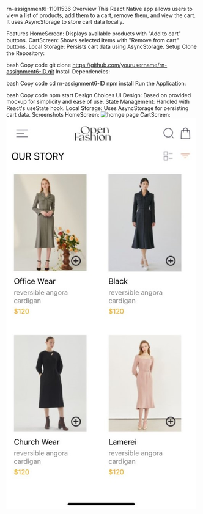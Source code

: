 rn-assignment6-11011536
Overview
This React Native app allows users to view a list of products, add them to a cart, remove them, and view the cart. It uses AsyncStorage to store cart data locally.

Features
HomeScreen: Displays available products with "Add to cart" buttons.
CartScreen: Shows selected items with "Remove from cart" buttons.
Local Storage: Persists cart data using AsyncStorage.
Setup
Clone the Repository:

bash
Copy code
git clone https://github.com/yourusername/rn-assignment6-ID.git
Install Dependencies:

bash
Copy code
cd rn-assignment6-ID
npm install
Run the Application:

bash
Copy code
npm start
Design Choices
UI Design: Based on provided mockup for simplicity and ease of use.
State Management: Handled with React's useState hook.
Local Storage: Uses AsyncStorage for persisting cart data.
Screenshots
HomeScreen: ![homge page ](< Image 2024-07-03 at 22.32.51-1.jpeg>)
CartScreen: ![cartScreen](< Image 2024-07-03 at 22.32.38-1.jpeg>)
